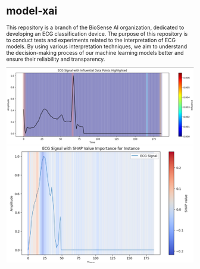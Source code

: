 # model-xai

This repository is a branch of the BioSense AI organization, dedicated to developing an ECG classification device. The purpose of this repository is to conduct tests and experiments related to the interpretation of ECG models. By using various interpretation techniques, we aim to understand the decision-making process of our machine learning models better and ensure their reliability and transparency.

![Intepretation of one selected model](images/bilstmrandom1.png)
![Intepretation of one selected model](images/conv1dnetworkrandom.png)
